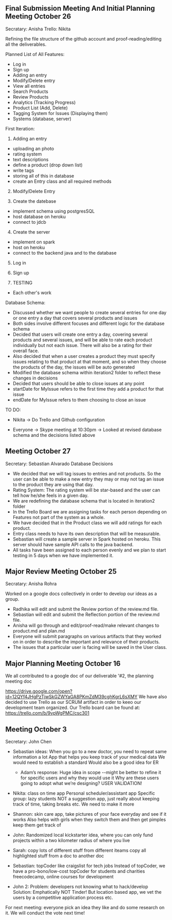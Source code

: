 
## Final Submission Meeting And Initial Planning Meeting October 26

Secratary: Anisha
Trello: Nikita

Refining the file structure of the github account and proof-reading/editing all the deliverables.

Planned List of All Features:
- Log in
- Sign up
- Adding an entry
- Modify/Delete entry
- View all entries
- Search Products
- Review Products
- Analytics (Tracking Progress)
- Product List (Add, Delete)
- Tagging System for Issues (Displaying them)
- Systems (database, server)

First Iteration:

1) Adding an entry
- uploading an photo
- rating system
- text descriptions
- define a product (drop down list)
- write tags
- storing all of this in database
- create an Entry class and all required methods

2) Modify/Delete Entry

3) Create the datebase
- implement schema using postgresSQL
- host database on heroku
- connect to jdcb

4) Create the server
- implement on spark
- host on heroku
- connect to the backend java and to the database

5) Log in

6) Sign up

7) TESTING
- Each other's work

Database Schema:

- Discussed whether we want people to create several entries for one day or one entry a day that covers several products and issues
- Both sides involve different focuses and different logic for the database schema
- Decided that users will create one entry a day, covering several products and several issues, and will be able to rate each product individually but not each issue. There will also be a rating for their overall face.
- Also decided that when a user creates a product they must specify issues relating to that product at that moment, and so when they choose the products of the day, the issues will be auto generated
- Modified the database schema within iteration2 folder to reflect these changes in decisions
- Decided that users should be able to close issues at any point
- startDate for MyIssue refers to the first time they add a product for that issue
- endDate for MyIssue refers to them choosing to close an issue

TO DO:

+ Nikita
-> Do Trello and Github configuration

+ Everyone
-> Skype meeting at 10:30pm
-> Looked at revised database schema and the decisions listed above

## Meeting October 27
Secretary: Sebastian Alvarado
Database Decisions
+ We decided that we will tag issues to entries and not products. So the user can be able to make a new entry they may or may not tag an issue to the product they are using that day. 
+ Rating System:
  The rating system will be star-based and the user can tell how he/she feels in a given day. 
+ We are redefining the database schema that is located in iteration2 folder
+ In the Trello Board we are assigning tasks for each person depending on Features not part of the system as a whole. 
+ We have decided that in the Product class we will add ratings for each product. 
+ Entry class needs to have its own description that will be measurable. 
+ Sebastian will create a sample server in Spark hosted on heroku. This server should have sample API calls to the java backend.
+ All tasks have been assigned to each person evenly and we plan to start testing in 5 days when we have implemented it. 
## Major Review Meeting October 25

Secratary: Anisha Rohra

Worked on a google docs collectively in order to develop our ideas as a group.
+ Radhika will edit and submit the Review portion of the review.md file.
+ Sebastian will edit and submit the Reflection portion of the review.md file.
+ Anisha will go through and edit/proof-read/make relevant changes to product.md and plan.md
+ Everyone will submit paragraphs on various artifacts that they worked on in order to describe the important and relevance of their products.
+ The issues that a particular user is facing will be saved in the User class.


## Major Planning Meeting October 16
We all contributed to a google doc of our deliverable '#2, the planning meeting doc

https://drive.google.com/open?id=12QYf4JHgPzTjwSkGZWYaGA8PKmZdM39cghKgrL6sXMY
We have also decided to use Trello as our SCRUM artifact in order to keeo our development team organized.
Our Trello board can be found at:
https://trello.com/b/9vpWgPMC/csc301

## Meeting October 3

Secretary: John Chen

+ Sebastian ideas:
When you go to a new doctor, you need to repeat same information a lot
App that helps you keep track of your medical data
We would need to establish a standard
Would also be a good idea for ER 
  - Adam’s response:
Huge idea in scope
--might be better to refine it for specific users and why they would use it
Why are these users going to adopt what we’re designing? USER VALIDATION!
+ Nikita:
class on time app
Personal scheduler/assistant app
Specific group: lazy students
NOT a suggestion app, just really about keeping track of time, taking breaks etc.
We need to make it more 
+ Shannon: skin care app, take pictures of your face everyday and see if it works
Also helps with girls when they switch them and then get pimples keep them get track of

+ John: Randomized local kickstarter idea, where you can only fund projects within a two kilometer radius of where you live

+ Sarah:
copy lots of different stuff from different iteams
copy all highlighted stuff from a doc to another doc

+ Sebastian: topCoder like craigslist for tech jobs
Instead of topCoder, we have a pro-bono/low-cost topCoder for students and charities
freecodecamp, online courses for development

+ John 2: Problem: developers not knowing what to hack/develop
Solution: Emphatically NOT Tinder! 
But location based app, we vet the users by a competitive application process etc.

For next meeting: everyone pick an idea they like and do some research on it. We will conduct the vote next time!
